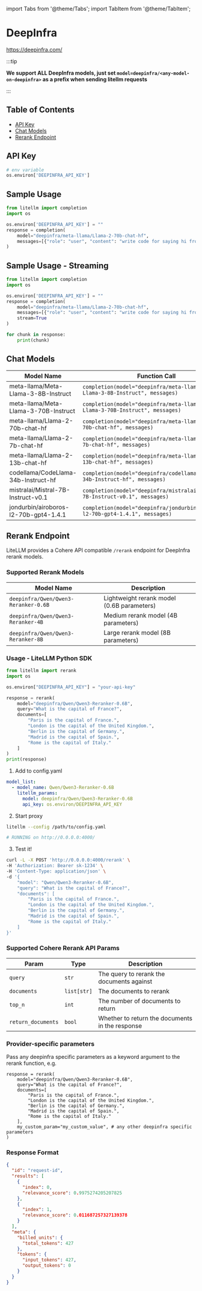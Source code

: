 import Tabs from '@theme/Tabs';
import TabItem from '@theme/TabItem';

# DeepInfra
https://deepinfra.com/

:::tip

**We support ALL DeepInfra models, just set `model=deepinfra/<any-model-on-deepinfra>` as a prefix when sending litellm requests**

:::

## Table of Contents

- [API Key](#api-key)
- [Chat Models](#chat-models)
- [Rerank Endpoint](#rerank-endpoint)

## API Key
```python
# env variable
os.environ['DEEPINFRA_API_KEY']
```

## Sample Usage
```python
from litellm import completion
import os

os.environ['DEEPINFRA_API_KEY'] = ""
response = completion(
    model="deepinfra/meta-llama/Llama-2-70b-chat-hf", 
    messages=[{"role": "user", "content": "write code for saying hi from LiteLLM"}]
)
```

## Sample Usage - Streaming
```python
from litellm import completion
import os

os.environ['DEEPINFRA_API_KEY'] = ""
response = completion(
    model="deepinfra/meta-llama/Llama-2-70b-chat-hf", 
    messages=[{"role": "user", "content": "write code for saying hi from LiteLLM"}],
    stream=True
)

for chunk in response:
    print(chunk)
```

## Chat Models
| Model Name       | Function Call                        |
|------------------|--------------------------------------|
| meta-llama/Meta-Llama-3-8B-Instruct  | `completion(model="deepinfra/meta-llama/Meta-Llama-3-8B-Instruct", messages)` | 
| meta-llama/Meta-Llama-3-70B-Instruct  | `completion(model="deepinfra/meta-llama/Meta-Llama-3-70B-Instruct", messages)` | 
| meta-llama/Llama-2-70b-chat-hf  | `completion(model="deepinfra/meta-llama/Llama-2-70b-chat-hf", messages)` | 
| meta-llama/Llama-2-7b-chat-hf  | `completion(model="deepinfra/meta-llama/Llama-2-7b-chat-hf", messages)` | 
| meta-llama/Llama-2-13b-chat-hf | `completion(model="deepinfra/meta-llama/Llama-2-13b-chat-hf", messages)` | 
| codellama/CodeLlama-34b-Instruct-hf | `completion(model="deepinfra/codellama/CodeLlama-34b-Instruct-hf", messages)` |
| mistralai/Mistral-7B-Instruct-v0.1 | `completion(model="deepinfra/mistralai/Mistral-7B-Instruct-v0.1", messages)` | 
| jondurbin/airoboros-l2-70b-gpt4-1.4.1 | `completion(model="deepinfra/jondurbin/airoboros-l2-70b-gpt4-1.4.1", messages)` |

## Rerank Endpoint

LiteLLM provides a Cohere API compatible `/rerank` endpoint for DeepInfra rerank models.

### Supported Rerank Models

| Model Name | Description |
|------------|-------------|
| `deepinfra/Qwen/Qwen3-Reranker-0.6B` | Lightweight rerank model (0.6B parameters) |
| `deepinfra/Qwen/Qwen3-Reranker-4B` | Medium rerank model (4B parameters) |
| `deepinfra/Qwen/Qwen3-Reranker-8B` | Large rerank model (8B parameters) |

### Usage - LiteLLM Python SDK

<Tabs>
<TabItem value="sdk" label="SDK">

```python
from litellm import rerank
import os

os.environ["DEEPINFRA_API_KEY"] = "your-api-key"

response = rerank(
    model="deepinfra/Qwen/Qwen3-Reranker-0.6B",
    query="What is the capital of France?",
    documents=[
        "Paris is the capital of France.",
        "London is the capital of the United Kingdom.",
        "Berlin is the capital of Germany.",
        "Madrid is the capital of Spain.",
        "Rome is the capital of Italy."
    ]
)
print(response)
```

</TabItem>
<TabItem value="proxy" label="PROXY">

1. Add to config.yaml
```yaml
model_list:
  - model_name: Qwen/Qwen3-Reranker-0.6B
    litellm_params:
      model: deepinfra/Qwen/Qwen3-Reranker-0.6B
      api_key: os.environ/DEEPINFRA_API_KEY
```

2. Start proxy 

```bash
litellm --config /path/to/config.yaml

# RUNNING on http://0.0.0.0:4000/
```

3. Test it! 

```bash 
curl -L -X POST 'http://0.0.0.0:4000/rerank' \
-H 'Authorization: Bearer sk-1234' \
-H 'Content-Type: application/json' \
-d '{
    "model": "Qwen/Qwen3-Reranker-0.6B",
    "query": "What is the capital of France?",
    "documents": [
        "Paris is the capital of France.",
        "London is the capital of the United Kingdom.",
        "Berlin is the capital of Germany.",
        "Madrid is the capital of Spain.",
        "Rome is the capital of Italy."
    ]
}'
```

</TabItem>
</Tabs>

### Supported Cohere Rerank API Params

| Param              | Type        | Description                                     |
| ------------------ | ----------- | ----------------------------------------------- |
| `query`            | `str`       | The query to rerank the documents against       |
| `documents`        | `list[str]` | The documents to rerank                         |
| `top_n`            | `int`       | The number of documents to return               |
| `return_documents` | `bool`      | Whether to return the documents in the response |

### Provider-specific parameters
Pass any deepinfra specific parameters as a keyword argument to the rerank function, e.g.

```
response = rerank(
    model="deepinfra/Qwen/Qwen3-Reranker-0.6B",
    query="What is the capital of France?",
    documents=[
        "Paris is the capital of France.",
        "London is the capital of the United Kingdom.",
        "Berlin is the capital of Germany.",
        "Madrid is the capital of Spain.",
        "Rome is the capital of Italy."
    ],
    my_custom_param="my_custom_value", # any other deepinfra specific parameters
)
```

### Response Format

```json
{
  "id": "request-id",
  "results": [
    {
      "index": 0,
      "relevance_score": 0.9975274205207825
    },
    {
      "index": 1,
      "relevance_score": 0.011687257327139378
    }
  ],
  "meta": {
    "billed_units": {
      "total_tokens": 427
    },
    "tokens": {
      "input_tokens": 427,
      "output_tokens": 0
    }
  }
}
```

